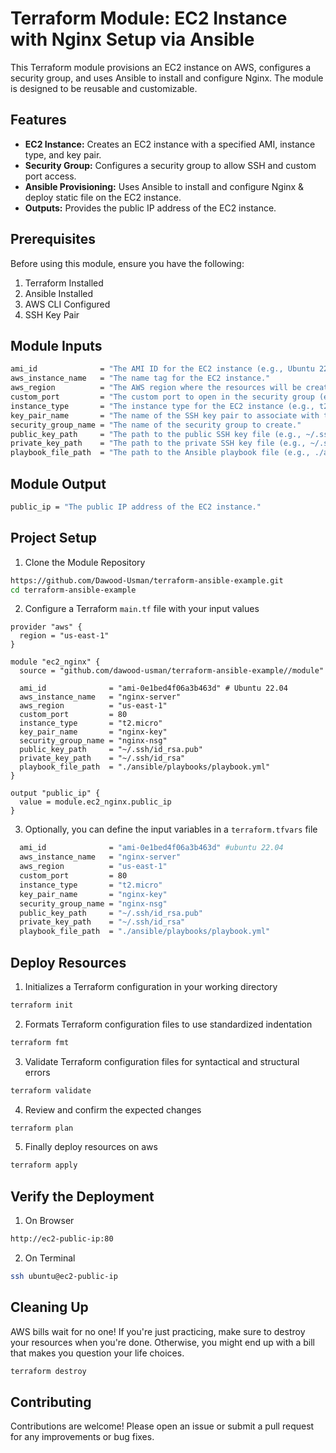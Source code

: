 # Terraform Module: EC2 Instance with Nginx Setup via Ansible
This Terraform module provisions an EC2 instance on AWS, configures a security group, and uses Ansible to install and configure Nginx. The module is designed to be reusable and customizable.

## Features
- **EC2 Instance:** Creates an EC2 instance with a specified AMI, instance type, and key pair.
- **Security Group:** Configures a security group to allow SSH and custom port access.
- **Ansible Provisioning:** Uses Ansible to install and configure Nginx & deploy static file on the EC2 instance.
- **Outputs:** Provides the public IP address of the EC2 instance.

## Prerequisites
Before using this module, ensure you have the following:

1. Terraform Installed
2. Ansible Installed
3. AWS CLI Configured
4. SSH Key Pair

## Module Inputs

```sh
ami_id              = "The AMI ID for the EC2 instance (e.g., Ubuntu 22.04)."
aws_instance_name   = "The name tag for the EC2 instance."
aws_region          = "The AWS region where the resources will be created (e.g., us-east-1)."
custom_port         = "The custom port to open in the security group (e.g., 80 for HTTP)."
instance_type       = "The instance type for the EC2 instance (e.g., t2.micro)."
key_pair_name       = "The name of the SSH key pair to associate with the EC2 instance."
security_group_name = "The name of the security group to create."
public_key_path     = "The path to the public SSH key file (e.g., ~/.ssh/id_rsa.pub)."
private_key_path    = "The path to the private SSH key file (e.g., ~/.ssh/id_rsa)."
playbook_file_path  = "The path to the Ansible playbook file (e.g., ./ansible/playbooks/playbook.yml)."

```
## Module Output

```sh
public_ip = "The public IP address of the EC2 instance."
```

## Project Setup

1. Clone the Module Repository
```sh
https://github.com/Dawood-Usman/terraform-ansible-example.git
cd terraform-ansible-example
```
2. Configure a Terraform `main.tf` file with your input values

```hcl
provider "aws" {
  region = "us-east-1"
}

module "ec2_nginx" {
  source = "github.com/dawood-usman/terraform-ansible-example//module"

  ami_id              = "ami-0e1bed4f06a3b463d" # Ubuntu 22.04
  aws_instance_name   = "nginx-server"
  aws_region          = "us-east-1"
  custom_port         = 80
  instance_type       = "t2.micro"
  key_pair_name       = "nginx-key"
  security_group_name = "nginx-nsg"
  public_key_path     = "~/.ssh/id_rsa.pub"
  private_key_path    = "~/.ssh/id_rsa"
  playbook_file_path  = "./ansible/playbooks/playbook.yml"
}

output "public_ip" {
  value = module.ec2_nginx.public_ip
}
```
3. Optionally, you can define the input variables in a `terraform.tfvars` file
```sh
  ami_id              = "ami-0e1bed4f06a3b463d" #ubuntu 22.04
  aws_instance_name   = "nginx-server"
  aws_region          = "us-east-1"
  custom_port         = 80
  instance_type       = "t2.micro"
  key_pair_name       = "nginx-key"
  security_group_name = "nginx-nsg"
  public_key_path     = "~/.ssh/id_rsa.pub"
  private_key_path    = "~/.ssh/id_rsa"
  playbook_file_path  = "./ansible/playbooks/playbook.yml"
```
## Deploy Resources
1. Initializes a Terraform configuration in your working directory
```sh
terraform init
```
2. Formats Terraform configuration files to use standardized indentation
```sh
terraform fmt
```
3. Validate Terraform configuration files for syntactical and structural errors
```sh
terraform validate
```
4. Review and confirm the expected changes
```sh
terraform plan
```
5. Finally deploy resources on aws
```sh
terraform apply
```
## Verify the Deployment
1. On Browser
```sh
http://ec2-public-ip:80
```
2. On Terminal
```sh
ssh ubuntu@ec2-public-ip
```
## Cleaning Up
AWS bills wait for no one! If you're just practicing, make sure to destroy your resources when you're done. Otherwise, you might end up with a bill that makes you question your life choices.
```sh
terraform destroy
```
## Contributing
Contributions are welcome! Please open an issue or submit a pull request for any improvements or bug fixes.